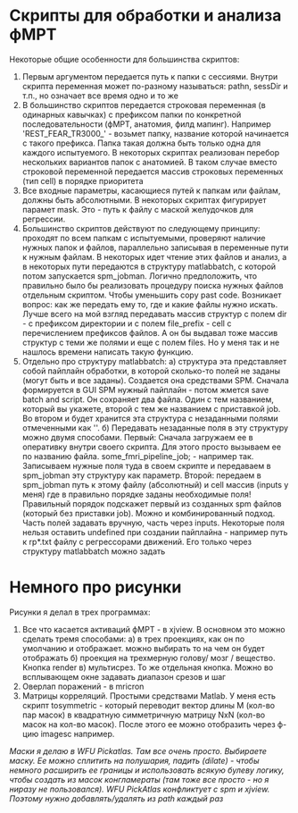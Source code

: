 # Скрипты для обработки и анализа фМРТ
Некоторые общие особенности для большинства скриптов:
1) Первым аргументом передается путь к папки с сессиями. Внутри скрипта переменная может по-разному называться: pathn, sessDir и т.п., но означает все время одно и то же
2) В большинство скриптов передается строковая переменная (в одинарных кавычках) с префиксом папки по конкретной последовательности (фМРТ, анатомия, филд мапинг). Например 'REST_FEAR_TR3000_' - возьмет папку, название которой начинается с такого префикса. Папка такая должна быть только одна для каждого испытуемого. В некоторых скриптах реализован перебор нескольких вариантов папок с анатомией. В таком случае вместо строковой переменной передается массив строковых переменных (тип cell) в порядке приоритета
3) Все входные параметры, касающиеся путей к папкам или файлам, должны быть абсолютными. В некоторых скриптах фигурирует парамет mask. Это - путь к файлу с маской желудочков для регрессии.
4) Большинство скриптов действуют по следующему принципу: проходят по всем папкам с испытуемыми, проверяют наличие нужных папок и файлов, параллельно записывая в переменные пути к нужным файлам. В некоторых идет чтение этих файлов и анализ, а в некоторых пути передаются в структуру matlabbatch, с которой потом запускается spm_jobman. Логично предположить, что правильно было бы реализовать процедуру поиска нужных файлов отдельным скриптом. Чтобы уменьшить copy past code. Возникает вопрос: как же передать ему то, где и какие файлы нужно искать. Лучше всего на мой взгляд передавать массив структур с полем dir - с префиксом директории и с полем file_prefix - cell с перечислением префиксов файлов. А он бы выдавал тоже массив структур с теми же полями и еще с полем files. Но у меня так и не нашлось времени написать такую функцию.
5) Отдельно про структуру matlabbatch:
  a) структура эта представляет собой пайплайн обработки, в которой сколько-то полей не заданы (могут быть и все заданы). Создается она средствами SPM. Сначала формируется в GUI SPM нужный пайплайн - потом жмется save batch and script. Он сохраняет два файла. Один с тем названием, который вы укажете, второй с тем же названием с приставкой job. Во втором и будет хранится эта структура с незаданными полями отмеченными как '<UNDEFINED>'. 
  б) Передавать незаданные поля в эту структуру можно двумя способами. Первый: Сначала загружаем ее в оперативку внутри своего скрипта. Для этого просто вызываем ее по названию файла. some_fmri_pipeline_job; - например так. Записываем нужные поля туда в своем скрипте и передаваем в spm_jobman эту структуру как параметр. Второй: передаем в spm_jobman путь к этому файлу (абсолютный) и cell массив (inputs у меня) где в правильно порядке заданы необходимые поля! Правильный порядок подскажет первый из созданных spm файлов (который без приставки job). Можно и комбинированный подход. Часть полей задавать вручную, часть через inputs. Некоторые поля нельзя оставить undefined при создании пайплайна - например путь к rp*.txt файлу с регрессорами движений. Его только через структуру matlabbatch можно задать

# Немного про рисунки
Рисунки я делал в трех программах:
  1) Все что касается активаций фМРТ - в xjview. В основном это можно сделать тремя способами:
    а) в трех проекциях, как он по умолчанию и отображает. можно выбирать то на чем он будет отображать
    б) проекция на трехмерную голову/ мозг / вещество. Кнопка render
    в) мультисрез. То же отдельная кнопка. Можно во всплывающем окне задавать диапазон срезов и шаг
  2) Оверлап поражений - в mricron
  3) Матрицы корреляций. Простыми средствами Matlab. У меня есть скрипт tosymmetric - который переводит вектор длины M (кол-во пар масок) в квадратную симметричную матрицу NxN (кол-во масок на кол-во масок). После этого ее можно отобразить через ф-цию imagesc например. 
  
_Маски я делаю в WFU Pickatlas. Там все очень просто. Выбираете маску. Ее можно сплитить на полушария, падить (dilate) - чтобы немного расширить ее границы и использовать всякую булеву логику, чтобы создать из масок конгламераты (там тоже все просто - но я ниразу не пользовался). WFU PickAtlas конфликтует с spm и xjview. Поэтому нужно добавлять/удалять из path каждый раз_
